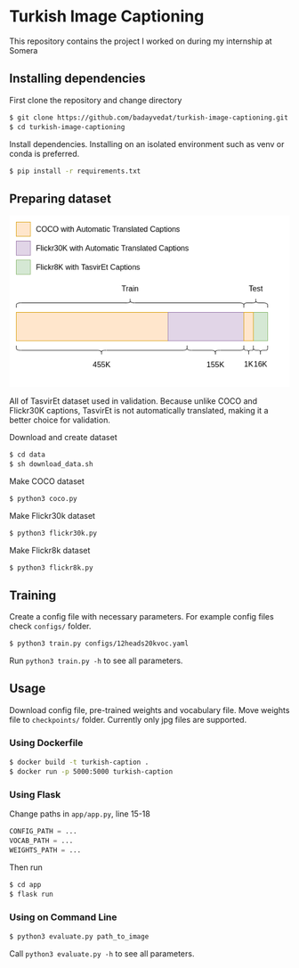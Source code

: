 # Turkish Image Captioning
This repository contains the project I worked on during my internship at Somera

## Installing dependencies 
First clone the repository and change directory
```bash
$ git clone https://github.com/badayvedat/turkish-image-captioning.git
$ cd turkish-image-captioning
```

Install dependencies. Installing on an isolated environment such as venv or conda is preferred.
```bash
$ pip install -r requirements.txt
```

## Preparing dataset
![alt text](data.png)

All of TasvirEt dataset used in validation. Because unlike COCO and Flickr30K captions, TasvirEt is not automatically translated, making it a better choice for validation. 

Download and create dataset
```bash
$ cd data
$ sh download_data.sh
```

Make COCO dataset
```bash
$ python3 coco.py
```

Make Flickr30k dataset
```bash
$ python3 flickr30k.py

```

Make Flickr8k dataset
```bash
$ python3 flickr8k.py
```

## Training
Create a config file with necessary parameters.
For example config files check `configs/` folder.

```bash
$ python3 train.py configs/12heads20kvoc.yaml
```

Run `python3 train.py -h` to see all parameters.

## Usage
Download config file, pre-trained weights and vocabulary file.
Move weights file to `checkpoints/` folder. 
Currently only jpg files are supported.

### Using Dockerfile
```bash
$ docker build -t turkish-caption .
$ docker run -p 5000:5000 turkish-caption
```

### Using Flask
Change paths in `app/app.py`, line 15-18
```python
CONFIG_PATH = ...
VOCAB_PATH = ...
WEIGHTS_PATH = ...
```
Then run

```bash
$ cd app
$ flask run
```

### Using on Command Line
```bash
$ python3 evaluate.py path_to_image
```
Call `python3 evaluate.py -h` to see all parameters.